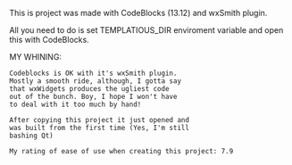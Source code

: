 
This is project was made with CodeBlocks (13.12) and wxSmith plugin.

All you need to do is set TEMPLATIOUS_DIR enviroment variable and open this with CodeBlocks.









MY WHINING:
~~~~~~~
Codeblocks is OK with it's wxSmith plugin.
Mostly a smooth ride, although, I gotta say
that wxWidgets produces the ugliest code
out of the bunch. Boy, I hope I won't have
to deal with it too much by hand!

After copying this project it just opened and
was built from the first time (Yes, I'm still
bashing Qt)

My rating of ease of use when creating this project: 7.9
~~~~~~~
